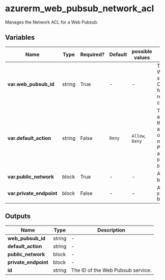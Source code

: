 # azurerm_web_pubsub_network_acl

Manages the Network ACL for a Web Pubsub.

## Variables

| Name | Type | Required? | Default  | possible values | Description |
| ---- | ---- | --------- | -------- | ----------- | ----------- |
| **var.web_pubsub_id** | string | True | -  |  -  | The ID of the Web Pubsub service. Changing this forces a new resource to be created. | 
| **var.default_action** | string | False | `Deny`  |  `Allow`, `Deny`  | The default action to control the network access when no other rule matches. Possible values are `Allow` and `Deny`. Defaults to `Deny`. | 
| **var.public_network** | block | True | -  |  -  | A `public_network` block. | 
| **var.private_endpoint** | block | False | -  |  -  | A `private_endpoint` block. | 



## Outputs

| Name | Type | Description |
| ---- | ---- | --------- | 
| **web_pubsub_id** | string  | - | 
| **default_action** | string  | - | 
| **public_network** | block  | - | 
| **private_endpoint** | block  | - | 
| **id** | string  | The ID of the Web Pubsub service. | 